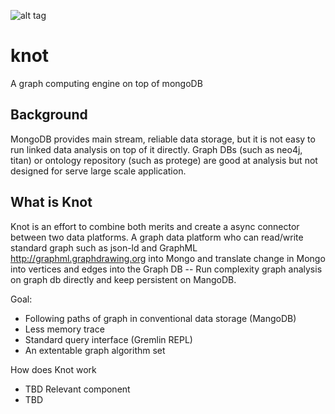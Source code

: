 ![alt tag](http://spirtfire.com/res/img/knot.png)

knot
====

A graph computing engine on top of mongoDB

Background
----------
MongoDB provides main stream, reliable data storage, but it is not easy to run linked data analysis on top of it directly. Graph DBs (such as neo4j, titan) or ontology repository (such as protege) are good at analysis but not designed for serve large scale application. 

What is Knot
------------

Knot is an effort to combine both merits and create a async connector between two data platforms. 
A graph data platform who can read/write standard graph such as json-ld and GraphML http://graphml.graphdrawing.org into Mongo and translate change in Mongo into vertices and edges into the Graph DB -- Run complexity graph analysis on graph db directly and keep persistent on MangoDB.

Goal:
  * Following paths of graph in conventional data storage (MangoDB)
  * Less memory trace
  * Standard query interface (Gremlin REPL)
  * An extentable graph algorithm set

How does Knot work
 * TBD
Relevant component
 * TBD
  
